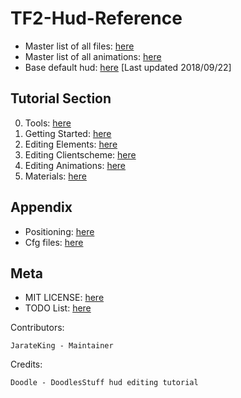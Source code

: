 # TF2-Hud-Reference

* Master list of all files: [here](Filelist.md)
* Master list of all animations: [here](Animlist.md)
* Base default hud: [here](reference) [Last updated 2018/09/22]

## Tutorial Section

0. Tools: [here](0-Tools.md)
1. Getting Started: [here](1-Getting-Started.md)
2. Editing Elements: [here](2-Editing-Elements.md)
3. Editing Clientscheme: [here](3-Editing-Clientscheme.md)
4. Editing Animations: [here](4-Editing-Animations.md)
5. Materials: [here](5-Materials.md)

## Appendix

* Positioning: [here](A-Positioning.md)
* Cfg files: [here](A-Cfg.md)

## Meta

* MIT LICENSE: [here](LICENSE.md)
* TODO List: [here](TODO.md)

Contributors:
```
JarateKing - Maintainer
```

Credits:
```
Doodle - DoodlesStuff hud editing tutorial
```